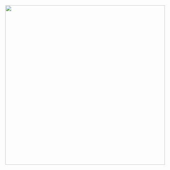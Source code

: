 <img src="https://user-images.githubusercontent.com/107023977/218291191-6244896b-a332-47b8-ac07-d927ea7ba2c4.png" width="500" height = "500">
